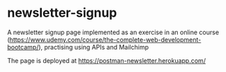 # newsletter-signup
A newsletter signup page implemented as an exercise in an online course (https://www.udemy.com/course/the-complete-web-development-bootcamp/), practising using APIs and Mailchimp

The page is deployed at https://postman-newsletter.herokuapp.com/
